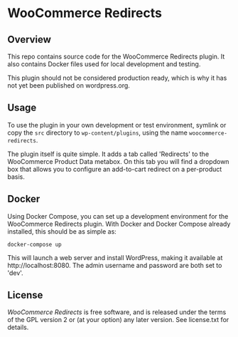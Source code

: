 # WooCommerce Redirects #

## Overview ##

This repo contains source code for the WooCommerce Redirects plugin. It also contains Docker files used for local
development and testing.

This plugin should not be considered production ready, which is why it has not yet been published on wordpress.org.

## Usage ##

To use the plugin in your own development or test environment, symlink or copy the `src` directory to
`wp-content/plugins`, using the name `woocommerce-redirects`.

The plugin itself is quite simple. It adds a tab called 'Redirects' to the WooCommerce Product Data metabox. On this
tab you will find a dropdown box that allows you to configure an add-to-cart redirect on a per-product basis.
 
## Docker ##

Using Docker Compose, you can set up a development environment for the WooCommerce Redirects plugin. With Docker and
Docker Compose already installed, this should be as simple as:

    docker-compose up
    
This will launch a web server and install WordPress, making it available at http://localhost:8080. The admin username
and password are both set to 'dev'.

## License ##

*WooCommerce Redirects* is free software, and is released under the terms of the GPL version 2 or (at your option) any
later version. See license.txt for details.
